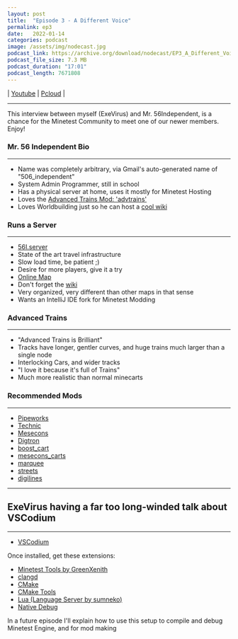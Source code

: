 ```yaml
---
layout: post
title:  "Episode 3 - A Different Voice"
permalink: ep3
date:   2022-01-14
categories: podcast
image: /assets/img/nodecast.jpg
podcast_link: https://archive.org/download/nodecast/EP3_A_Different_Voice.mp3
podcast_file_size: 7.3 MB
podcast_duration: "17:01"
podcast_length: 7671808
---
```


| [Youtube](https://www.youtube.com/watch?v=wheQr8Oiutc) | [Pcloud](https://u.pcloud.link/publink/show?code=XZH37GXZCPEoAeH3dpXKSjOfqgWG004Xcke7) |

________

This interview between myself (ExeVirus) and Mr. 56Independent, is a chance for the Minetest Community to meet one of our newer members. Enjoy!

### Mr. 56 Independent Bio
_____________________________

- Name was completely arbitrary, via Gmail's auto-generated name of "506_independent"
- System Admin Programmer, still in school
- Has a physical server at home, uses it mostly for Minetest Hosting
- Loves the [Advanced Trains Mod: 'advtrains'](https://content.minetest.net/packages/orwell/advtrains/)
- Loves Worldbuilding just so he can host a [cool wiki](http://56i.duckdns.org/dokuwiki/doku.php)


### Runs a Server 
_______________________

- [56I.server](mtserver.56i.duckdns.org)
- State of the art travel infrastructure
- Slow load time, be patient ;)
- Desire for more players, give it a try
- [Online Map](56i.duckdns.org:8080)
- Don't forget the [wiki](http://56i.duckdns.org/dokuwiki/doku.php)
- Very organized, very different than other maps in that sense
- Wants an IntelliJ IDE fork for Minetest Modding

### Advanced Trains
_______________________

- "Advanced Trains is Brilliant"
- Tracks have longer, gentler curves, and huge trains much larger than a single node
- Interlocking Cars, and wider tracks
- "I love it because it's full of Trains"
- Much more realistic than normal minecarts

### Recommended Mods
_______________________

- [Pipeworks](https://content.minetest.net/packages/VanessaE/pipeworks/)
- [Technic](https://content.minetest.net/packages/RealBadAngel/technic/)
- [Mesecons](https://content.minetest.net/packages/Jeija/mesecons/)
- [Digtron](https://content.minetest.net/packages/FaceDeer/digtron/)
- [boost_cart](https://content.minetest.net/packages/Krock/boost_cart/)
- [mesecons_carts](https://content.minetest.net/packages/cheapie/mesecons_carts/)
- [marquee](https://content.minetest.net/packages/VanessaE/led_marquee/)
- [streets](https://content.minetest.net/packages/webdesigner97/streets/)
- [digilines](https://content.minetest.net/packages/Jeija/digilines/)

__________________

## ExeVirus having a far too long-winded talk about VSCodium
___________________

- [VSCodium](https://vscodium.com/#install)

Once installed, get these extensions:
- [Minetest Tools by GreenXenith](https://open-vsx.org/extension/GreenXenith/minetest-tools/)
- [clangd](https://open-vsx.org/extension/llvm-vs-code-extensions/vscode-clangd)
- [CMake](https://open-vsx.org/extension/twxs/cmake)
- [CMake Tools](https://open-vsx.org/extension/ms-vscode/cmake-tools)
- [Lua (Language Server by sumneko)](https://open-vsx.org/extension/sumneko/lua)
- [Native Debug](https://open-vsx.org/extension/webfreak/debug)

In a future episode I'll explain how to use this setup to compile and debug Minetest Engine, and for mod making